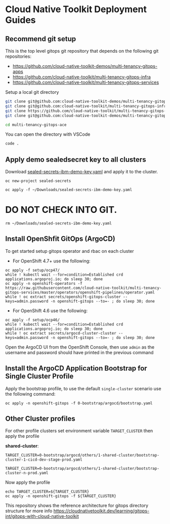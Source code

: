 # Cloud Native Toolkit Deployment Guides

## Recommend git setup

This is the top level gitops git repository that depends on the following git repositories:
- https://github.com/cloud-native-toolkit-demos/multi-tenancy-gitops-apps
- https://github.com/cloud-native-toolkit/multi-tenancy-gitops-infra
- https://github.com/cloud-native-toolkit/multi-tenancy-gitops-services

Setup a local git directory
```bash
git clone git@github.com:cloud-native-toolkit-demos/multi-tenancy-gitops-ace.git
git clone git@github.com:cloud-native-toolkit/multi-tenancy-gitops-infra.git multi-tenancy-gitops-ace/1-infra
git clone https://github.com/cloud-native-toolkit/multi-tenancy-gitops-services multi-tenancy-gitops-ace/2-services
git clone git@github.com:cloud-native-toolkit-demos/multi-tenancy-gitops-apps.git multi-tenancy-gitops-ace/3-apps

cd multi-tenancy-gitops-ace
```

You can open the directory with VSCode
```bash
code .
```

## Apply demo sealedsecret key to all clusters
Download [sealed-secrets-ibm-demo-key.yaml](https://bit.ly/demo-sealed-master) and apply it to the cluster.
```
oc new-project sealed-secrets

oc apply -f ~/Downloads/sealed-secrets-ibm-demo-key.yaml

```
# DO NOT CHECK INTO GIT.
```
rm ~/Downloads/sealed-secrets-ibm-demo-key.yaml
```

## Install OpenShfit GitOps (ArgoCD)
To get started setup gitops operator and rbac on each cluster

- For OpenShift 4.7+ use the following:
```
oc apply -f setup/ocp47/
while ! kubectl wait --for=condition=Established crd applications.argoproj.io; do sleep 30; done
oc apply -n openshift-operators -f https://raw.githubusercontent.com/cloud-native-toolkit/multi-tenancy-gitops-services/master/operators/openshift-pipelines/operator.yaml
while ! oc extract secrets/openshift-gitops-cluster --keys=admin.password -n openshift-gitops --to=- ; do sleep 30; done
```

- For OpenShift 4.6 use the following:
```
oc apply -f setup/ocp46/
while ! kubectl wait --for=condition=Established crd applications.argoproj.io; do sleep 30; done
while ! oc extract secrets/argocd-cluster-cluster --keys=admin.password -n openshift-gitops --to=- ; do sleep 30; done
```

Open the ArgoCD UI from the OpenShift Console, then use `admin` as the username and password should have printed in the previous command


## Install the ArgoCD Application Bootstrap for Single Cluster Profile
Apply the bootstrap profile, to use the default `single-cluster` scenario use the following command:
```
oc apply -n openshift-gitops -f 0-bootstrap/argocd/bootstrap.yaml
```


## Other Cluster profiles
For other profile clusters set environment variable `TARGET_CLUSTER` then apply the profile

**shared-cluster**:
```
TARGET_CLUSTER=0-bootstrap/argocd/others/1-shared-cluster/bootstrap-cluster-1-cicd-dev-stage-prod.yaml

TARGET_CLUSTER=0-bootstrap/argocd/others/1-shared-cluster/bootstrap-cluster-n-prod.yaml
```
Now apply the profile
```
echo TARGET_CLUSTER=${TARGET_CLUSTER}
oc apply -n openshift-gitops -f ${TARGET_CLUSTER}
```


This repository shows the reference architecture for gitops directory structure for more info https://cloudnativetoolkit.dev/learning/gitops-int/gitops-with-cloud-native-toolkit

